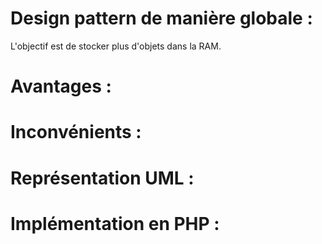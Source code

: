 # Design pattern de manière globale :
L'objectif est de stocker plus d'objets dans la RAM.

# Avantages :

# Inconvénients : 

# Représentation UML : 


# Implémentation en PHP :


